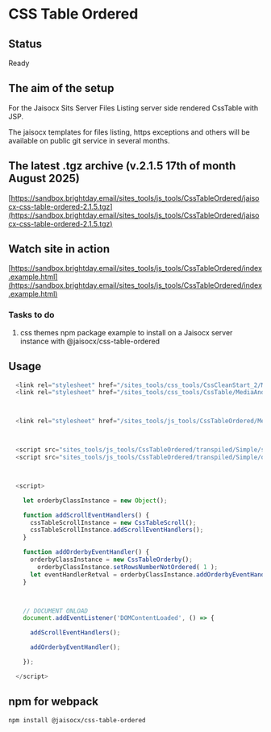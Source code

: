 # CSS Table Ordered


## Status

Ready



## The aim of the setup

For the Jaisocx Sits Server Files Listing server side rendered CssTable with JSP.

The jaisocx templates for files listing, https exceptions and others will be available on public git service in several months.



## The latest .tgz archive (v.2.1.5 17th of month August 2025)

[https://sandbox.brightday.email/sites_tools/js_tools/CssTableOrdered/jaisocx-css-table-ordered-2.1.5.tgz](https://sandbox.brightday.email/sites_tools/js_tools/CssTableOrdered/jaisocx-css-table-ordered-2.1.5.tgz)


## Watch site in action

[https://sandbox.brightday.email/sites_tools/js_tools/CssTableOrdered/index.example.html](https://sandbox.brightday.email/sites_tools/js_tools/CssTableOrdered/index.example.html)





### Tasks to do

1. css themes npm package example to install on a Jaisocx server instance with @jaisocx/css-table-ordered



## Usage

```js
  <link rel="stylesheet" href="/sites_tools/css_tools/CssCleanStart_2/MediaAndStyles/CssCleanStart_2_main_resolved_minimal.css" />
  <link rel="stylesheet" href="/sites_tools/css_tools/CssTable/MediaAndStyles/CssTable_main_resolved_minimal.css" />



  <link rel="stylesheet" href="/sites_tools/js_tools/CssTableOrdered/MediaAndStyles/themes/theme_fixed_columns_labels/theme_fixed_columns_labels.css" />



  <script src="sites_tools/js_tools/CssTableOrdered/transpiled/Simple/scroll/CssTableScroll.js"></script>
  <script src="sites_tools/js_tools/CssTableOrdered/transpiled/Simple/orderby/CssTableOrderby.js"></script>



  <script>

    let orderbyClassInstance = new Object();

    function addScrollEventHandlers() {
      cssTableScrollInstance = new CssTableScroll();
      cssTableScrollInstance.addScrollEventHandlers();
    }

    function addOrderbyEventHandler() {
      orderbyClassInstance = new CssTableOrderby();
        orderbyClassInstance.setRowsNumberNotOrdered( 1 );
      let eventHandlerRetval = orderbyClassInstance.addOrderbyEventHandler();
    }



    // DOCUMENT ONLOAD
    document.addEventListener('DOMContentLoaded', () => {

      addScrollEventHandlers();

      addOrderbyEventHandler();

    });

  </script>
```


## npm for webpack



```
npm install @jaisocx/css-table-ordered
```




